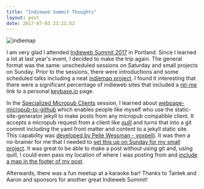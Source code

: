 ```yaml
---
title: "Indieweb Summit Thoughts"
layout: post
date: 2017-07-03 23:21:52
---
```

![indiemap](https://s3.amazonaws.com/coffeebucks/images/image/jekyll/20170624_132515.jpg)

I am very glad I attended [Indieweb Summit 2017](https://2017.indieweb.org/) in Portland.  Since I learned a lot at last year's event, I decided to make the trip again.  The general format was the same: unscheduled sessions on Saturday and small projects on Sunday.  Prior to the sessions, there were introductions and some scheduled talks including a neat [indiemap project](https://snarfed.org/2017-06-24_new-side-project-indie-map).  I found it interesting that there were a significant percentage of indieweb sites that included a [rel-me](http://indieweb.org/rel-me) link to a personal [keybase.io](https://keybase.io) page.

In the [Specialized Micropub Clients](http://indieweb.org/2017/specialmicropub) session, I learned about [webpage-micropub-to-github](https://github.com/voxpelli/webpage-micropub-to-github/) which enables people like myself who use the static-site-generator jekyll to make posts from any micropub compatible client.  It accepts a micropub request from a client like [quill](https://quill.p3k.io/) and turns that into a git commit including the yaml front matter and content to a jekyll static site.  This capability was [developed by Pelle Wessman - voxpelli](https://voxpelli.com/2016/03/my-2015-in-indieweb/).  It was then a no-brainer for me that I needed to [set this up on Sunday for my small project](https://indieweb.org/2017/Demos#Tom_Brown).  It was great to be able to make a post without using git and, using quill, I could even pass my location of where I was posting from and [include a map in the footer of my post](https://github.com/herestomwiththeweather/herestomwiththeweather.github.io/commit/8abbb4f693077de71f0925677d2a4b0b9da380c5).

Afterwards, there was a fun meetup at a karaoke bar!  Thanks to Tantek and Aaron and sponsors for another great Indieweb Summit! 

